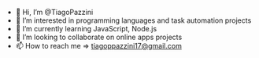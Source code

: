 - 👋 Hi, I’m @TiagoPazzini
- 👀 I’m interested in programming languages and task automation projects
- 🌱 I’m currently learning JavaScript, Node.js
- 💞️ I’m looking to collaborate on online apps projects
- 📫 How to reach me => tiagoppazzini17@gmail.com
